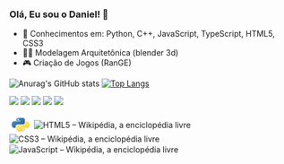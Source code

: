 ### Olá, Eu sou o Daniel! 👋

- 🌱 Conhecimentos em: Python, C++, JavaScript, TypeScript, HTML5, CSS3
- 👨‍💻 Modelagem Arquitetônica (blender 3d)
- 🎮 Criação de Jogos (RanGE)


![Anurag's GitHub stats](https://github-readme-stats.vercel.app/api?username=DanielSilvaBA&show_icons=true&theme=radical)
[![Top Langs](https://github-readme-stats.vercel.app/api/top-langs/?username=DanielSilvaBA&langs_count=8)](https://github.com/anuraghazra/github-readme-stats)


<div> 
  <a href="https://www.youtube.com/@CompanyBR" target="_blank"><img src="https://img.shields.io/badge/YouTube-FF0000?style=for-the-badge&logo=youtube&logoColor=white" target="_blank"></a>
  <a href="https://www.instagram.com/dsantosgames20" target="_blank"><img src="https://img.shields.io/badge/-Instagram-%23E4405F?style=for-the-badge&logo=instagram&logoColor=white" target="_blank"></a>
 <a href="https://discord.gg/TfXRqtRPcT" target="_blank"><img src="https://img.shields.io/badge/Discord-7289DA?style=for-the-badge&logo=discord&logoColor=white" target="_blank"></a> 
  <a href = "mailto:dsantosgames20@gmail.com"><img src="https://img.shields.io/badge/-Gmail-%23333?style=for-the-badge&logo=gmail&logoColor=white" target="_blank"></a>
  <a href="https://www.linkedin.com/in/daniel-santos-7826051b4/" target="_blank"><img src="https://img.shields.io/badge/-LinkedIn-%230077B5?style=for-the-badge&logo=linkedin&logoColor=white" target="_blank"></a> 
</div>



<div style="display: inline_block margin:40px"><br>
  <img align="center" alt="Rafa-Python" height="30" width="40" src="https://raw.githubusercontent.com/devicons/devicon/master/icons/python/python-original.svg">
  <img align="center" height="40" width="40" src="https://upload.wikimedia.org/wikipedia/commons/thumb/6/61/HTML5_logo_and_wordmark.svg/800px-HTML5_logo_and_wordmark.svg.png" alt="HTML5 – Wikipédia, a enciclopédia livre">
  <img align="center" height="40" width="35" src="https://upload.wikimedia.org/wikipedia/commons/thumb/d/d5/CSS3_logo_and_wordmark.svg/1452px-CSS3_logo_and_wordmark.svg.png" alt="CSS3 – Wikipédia, a enciclopédia livre">
  <img align="center" height="40" width="35" src="https://upload.wikimedia.org/wikipedia/commons/thumb/6/6a/JavaScript-logo.png/800px-JavaScript-logo.png" alt="JavaScript – Wikipédia, a enciclopédia livre">
</div>
